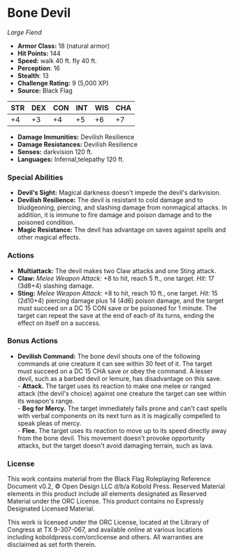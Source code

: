 # Bone Devil

*Large* *Fiend*

- **Armor Class:** 18 (natural armor)
- **Hit Points:** 144 
- **Speed:** walk 40 ft. fly 40 ft.
- **Perception**: 16
- **Stealth**: 13
- **Challenge Rating:** 9 (5,000 XP)
- **Source:** Black Flag

| STR | DEX | CON | INT | WIS | CHA |
| --- | --- | --- | --- | --- | --- |
| +4 | +3 | +4 | +5 | +6 | +7 |

- **Damage Immunities:** Devilish Resilience
- **Damage Resistances:** Devilish Resilience
- **Senses:** darkvision 120 ft.
- **Languages:** Infernal,telepathy 120 ft.

### Special Abilities

- **Devil's Sight:** Magical darkness doesn't impede the devil's darkvision.
- **Devilish Resilience:** The devil is resistant to cold damage and to bludgeoning, piercing, and slashing damage from nonmagical attacks. In addition, it is immune to fire damage and poison damage and to the poisoned condition.
- **Magic Resistance:** The devil has advantage on saves against spells and other magical effects.

### Actions

- **Multiattack:** The devil makes two Claw attacks and one Sting attack.
- **Claw:** _Melee Weapon Attack:_ +8 to hit, reach 5 ft., one target. _Hit:_ 17 (3d8+4) slashing damage.
- **Sting:** _Melee Weapon Attack:_ +8 to hit, reach 10 ft., one target. _Hit:_ 15 (2d10+4) piercing damage plus 14 (4d6) poison damage, and the target must succeed on a DC 15 CON save or be poisoned for 1 minute. The target can repeat the save at the end of each of its turns, ending the effect on itself on a success.

### Bonus Actions

- **Devilish Command:** The bone devil shouts one of the following commands at one creature it can see within 30 feet of it. The target must succeed on a DC 15 CHA save or obey the command. A lesser devil, such as a barbed devil or lemure, has disadvantage on this save.<br>- **Attack.** The target uses its reaction to make one melee or ranged attack (the devil's choice) against one creature the target can see within its weapon's range.<br>- **Beg for Mercy.** The target immediately falls prone and can't cast spells with verbal components on its next turn as it is magically compelled to speak pleas of mercy.<br>- **Flee.** The target uses its reaction to move up to its speed directly away from the bone devil. This movement doesn't provoke opportunity attacks, but the target doesn't avoid damaging terrain, such as lava.


### License

This work contains material from the Black Flag Roleplaying Reference Document v0.2, © Open Design LLC d/b/a Kobold Press. Reserved Material elements in this product include all elements designated as Reserved Material under the ORC License. This product contains no Expressly Designated Licensed Material.

This work is licensed under the ORC License, located at the Library of Congress at TX 9-307-067, and available online at various locations including koboldpress.com/orclicense and others. All warranties are disclaimed as set forth therein.
